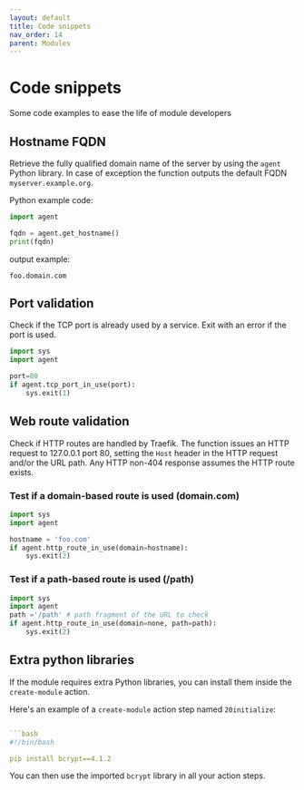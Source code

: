 ```yaml
---
layout: default
title: Code snippets
nav_order: 14
parent: Modules
---
```


# Code snippets

Some code examples to ease the life of module developers

## Hostname FQDN

Retrieve the fully qualified domain name of the server by using the `agent` Python library. In case of exception the function outputs the default FQDN `myserver.example.org`.

Python example code:

```python
import agent

fqdn = agent.get_hostname()
print(fqdn)
```

output example:
```
foo.domain.com
```

## Port validation

Check if the TCP port is already used by a service. Exit with an error if the port is used.

```python
import sys
import agent

port=80
if agent.tcp_port_in_use(port):
    sys.exit(1)
```


## Web route validation

Check if HTTP routes are handled by Traefik. The function issues an HTTP request to 127.0.0.1 port 80, setting the `Host` header in the HTTP request and/or the URL path. Any HTTP non-404 response assumes the HTTP route exists.

### Test if a domain-based route is used (domain.com)
```python
import sys
import agent

hostname = 'foo.com'
if agent.http_route_in_use(domain=hostname):
    sys.exit(2)
```

### Test if a path-based route is used (/path)
```python
import sys
import agent
path ='/path' # path fragment of the URL to check
if agent.http_route_in_use(domain=none, path=path):
    sys.exit(2)
```

## Extra python libraries

If the module requires extra Python libraries, you can install them inside the `create-module` action.

Here's an example of a `create-module` action step named `20initialize`:

```yaml

```bash
#!/bin/bash

pip install bcrypt==4.1.2
```

You can then use the imported `bcrypt` library in all your action steps.